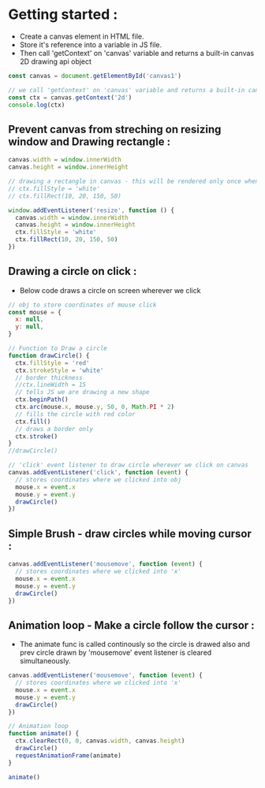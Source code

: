 # Getting started :

- Create a canvas element in HTML file.
- Store it's reference into a variable in JS file.
- Then call 'getContext' on 'canvas' variable and returns a built-in canvas 2D drawing api object

```javascript
const canvas = document.getElementById('canvas1')

// we call 'getContext' on 'canvas' variable and returns a built-in canvas 2D drawing api object
const ctx = canvas.getContext('2d')
console.log(ctx)
```

## Prevent canvas from streching on resizing window and Drawing rectangle :

```javascript
canvas.width = window.innerWidth
canvas.height = window.innerHeight

// drawing a rectangle in canvas - this will be rendered only once when page is loaded, so we include it inside event listener below.
// ctx.fillStyle = 'white'
// ctx.fillRect(10, 20, 150, 50)

window.addEventListener('resize', function () {
  canvas.width = window.innerWidth
  canvas.height = window.innerHeight
  ctx.fillStyle = 'white'
  ctx.fillRect(10, 20, 150, 50)
})
```

## Drawing a circle on click :

- Below code draws a circle on screen wherever we click

```javascript
// obj to store coordinates of mouse click
const mouse = {
  x: null,
  y: null,
}

// Function to Draw a circle 
function drawCircle() {
  ctx.fillStyle = 'red'
  ctx.strokeStyle = 'white'
  // border thickness
  //ctx.lineWidth = 15
  // tells JS we are drawing a new shape
  ctx.beginPath()
  ctx.arc(mouse.x, mouse.y, 50, 0, Math.PI * 2)
  // fills the circle with red color
  ctx.fill()
  // draws a border only
  ctx.stroke()
}
//drawCircle()

// 'click' event listener to draw circle wherever we click on canvas
canvas.addEventListener('click', function (event) {
  // stores coordinates where we clicked into obj
  mouse.x = event.x
  mouse.y = event.y
  drawCircle()
})
```

## Simple Brush - draw circles while moving cursor :

```javascript
canvas.addEventListener('mousemove', function (event) {
  // stores coordinates where we clicked into 'x'
  mouse.x = event.x
  mouse.y = event.y
  drawCircle()
})
```

## Animation loop - Make a circle follow the cursor :

- The animate func is called continously so the circle is drawed also and prev circle drawn by 'mousemove' event listener is cleared simultaneously.

```javascript
canvas.addEventListener('mousemove', function (event) {
  // stores coordinates where we clicked into 'x'
  mouse.x = event.x
  mouse.y = event.y
  drawCircle()
})

// Animation loop 
function animate() {
  ctx.clearRect(0, 0, canvas.width, canvas.height)
  drawCircle()
  requestAnimationFrame(animate)
}

animate()
```







